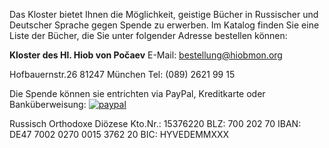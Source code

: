 Das Kloster bietet Ihnen die Möglichkeit, geistige Bücher in Russischer und Deutscher Sprache gegen Spende zu erwerben. Im Katalog finden Sie eine Liste der Bücher, die Sie unter folgender Adresse bestellen können:

**Kloster des Hl. Hiob von Počaev**
E-Mail: bestellung@hiobmon.org

Hofbauernstr.26
81247 München
Tel: (089) 2621 99 15

Die Spende können sie entrichten via PayPal, Kreditkarte oder Banküberweisung:
[![paypal](https://www.paypal.com/en_US/i/btn/btn_donateCC_LG.gif)](https://www.paypal.com/cgi-bin/webscr?cmd=_s-xclick&hosted_button_id=RGQ)

Russisch Orthodoxe Diözese
Kto.Nr.: 15376220
BLZ: 700 202 70
IBAN: DE47 7002 0270 0015 3762 20
BIC: HYVEDEMMXXX
